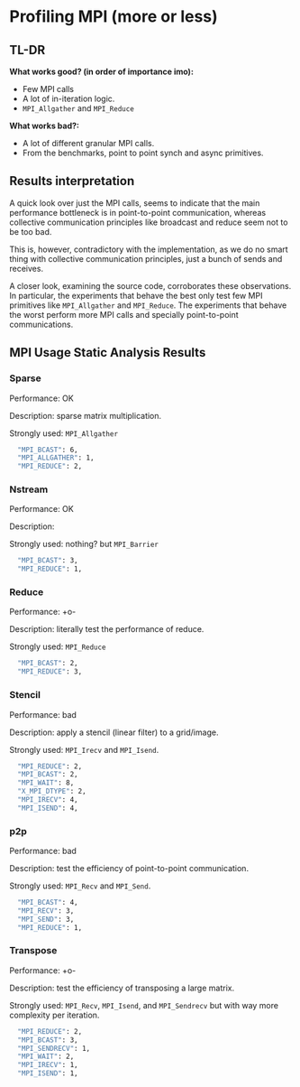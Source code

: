 # Profiling MPI (more or less)

## TL-DR

**What works good? (in order of importance imo):**
  + Few MPI calls
  + A lot of in-iteration logic.
  + `MPI_Allgather` and `MPI_Reduce`

**What works bad?:**
  + A lot of different granular MPI calls.
  + From the benchmarks, point to point synch and async primitives.

## Results interpretation

A quick look over just the MPI calls, seems to indicate that the main
performance bottleneck is in point-to-point communication, whereas collective
communication principles like broadcast and reduce seem not to be too bad.

This is, however, contradictory with the implementation, as we do no smart thing
with collective communication principles, just a bunch of sends and receives.

A closer look, examining the source code, corroborates these observations.
In particular, the experiments that behave the best only test few MPI primitives
like `MPI_Allgather` and `MPI_Reduce`.
The experiments that behave the worst perform more MPI calls and specially
point-to-point communications.

## MPI Usage Static Analysis Results

### Sparse

Performance: OK

Description: sparse matrix multiplication.

Strongly used: `MPI_Allgather`

```bash
  "MPI_BCAST": 6,
  "MPI_ALLGATHER": 1,
  "MPI_REDUCE": 2,
```

### Nstream

Performance: OK

Description: 

Strongly used: nothing? but `MPI_Barrier`

```bash
  "MPI_BCAST": 3,
  "MPI_REDUCE": 1,
```

### Reduce

Performance: +o-

Description: literally test the performance of reduce.

Strongly used: `MPI_Reduce`

```bash
  "MPI_BCAST": 2,
  "MPI_REDUCE": 3,
```

### Stencil

Performance: bad

Description: apply a stencil (linear filter) to a grid/image.

Strongly used: `MPI_Irecv` and `MPI_Isend`.

```bash
  "MPI_REDUCE": 2,
  "MPI_BCAST": 2,
  "MPI_WAIT": 8,
  "X_MPI_DTYPE": 2,
  "MPI_IRECV": 4,
  "MPI_ISEND": 4,
```

### p2p

Performance: bad

Description: test the efficiency of point-to-point communication.

Strongly used: `MPI_Recv` and `MPI_Send`.

```bash
  "MPI_BCAST": 4,
  "MPI_RECV": 3,
  "MPI_SEND": 3,
  "MPI_REDUCE": 1,
```

### Transpose

Performance: +o-

Description: test the efficiency of transposing a large matrix.

Strongly used: `MPI_Recv`, `MPI_Isend`, and `MPI_Sendrecv` but with way more 
complexity per iteration.

```bash
  "MPI_REDUCE": 2,
  "MPI_BCAST": 3,
  "MPI_SENDRECV": 1,
  "MPI_WAIT": 2,
  "MPI_IRECV": 1,
  "MPI_ISEND": 1,
```
